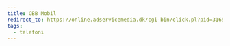 ```yaml
---
title: CBB Mobil
redirect_to: https://online.adservicemedia.dk/cgi-bin/click.pl?pid=31656&cid=2787&productGroup=mobil&media_id=81507
tags:
  - telefoni
---
```

